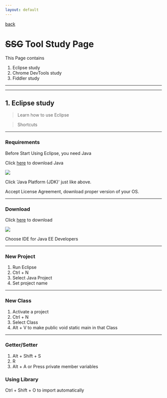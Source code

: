 ```yaml
---
layout: default
---
```


[back](./)

# ~~SSG~~ Tool Study Page

This Page contains 

1. Eclipse study
2. Chrome DevTools study
3. Fiddler study


---
---

## 1. Eclipse study

> Learn how to use Eclipse

> Shortcuts 

---

### Requirements

Before Start Using Eclipse, you need Java

Click [here](http://www.oracle.com/technetwork/java/javase/downloads/index.html) to download Java

![](http://www.oracle.com/ocom/groups/public/@otn/documents/digitalasset/1612441.gif)

Click 'Java Platform (JDK)' just like above.

Accept License Agreement, download proper version of your OS.

---

### Download

Click [here](https://www.eclipse.org/downloads/) to download


![](https://www.eclipse.org/downloads/images/javaee.png)

Choose IDE for Java EE Developers

---

### New Project

1. Run Eclipse
2. Ctrl + N
3. Select Java Project
4. Set project name

---

### New Class

1. Activate a project
2. Ctrl + N
3. Select Class
4. Alt + V to make public void static main in that Class

---

### Getter/Setter

1. Alt + Shift + S
2. R
3. Alt + A or Press private member variables

### Using Library

Ctrl + Shift + O to import automatically

